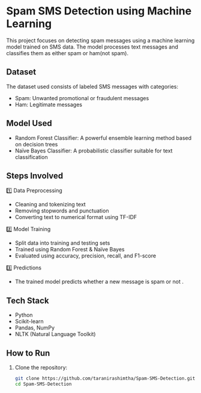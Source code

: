 # Spam SMS Detection using Machine Learning

This project focuses on detecting spam messages using a machine learning model trained on SMS data. The model processes text messages and classifies them as either spam or ham(not spam).

##  Dataset  
The dataset used consists of labeled SMS messages with categories:  
- Spam: Unwanted promotional or fraudulent messages  
- Ham: Legitimate messages  

##  Model Used  
- Random Forest Classifier: A powerful ensemble learning method based on decision trees  
- Naïve Bayes Classifier: A probabilistic classifier suitable for text classification  

##  Steps Involved  
1️⃣ Data Preprocessing  
   - Cleaning and tokenizing text  
   - Removing stopwords and punctuation  
   - Converting text to numerical format using TF-IDF

2️⃣ Model Training  
   - Split data into training and testing sets  
   - Trained using Random Forest & Naïve Bayes
   - Evaluated using accuracy, precision, recall, and F1-score 

3️⃣ Predictions  
   - The trained model predicts whether a new message is spam or not .

##  Tech Stack  
- Python  
- Scikit-learn 
- Pandas, NumPy
- NLTK (Natural Language Toolkit)

##  How to Run  
1. Clone the repository:  
   ```bash
   git clone https://github.com/taranirashimtha/Spam-SMS-Detection.git
   cd Spam-SMS-Detection
